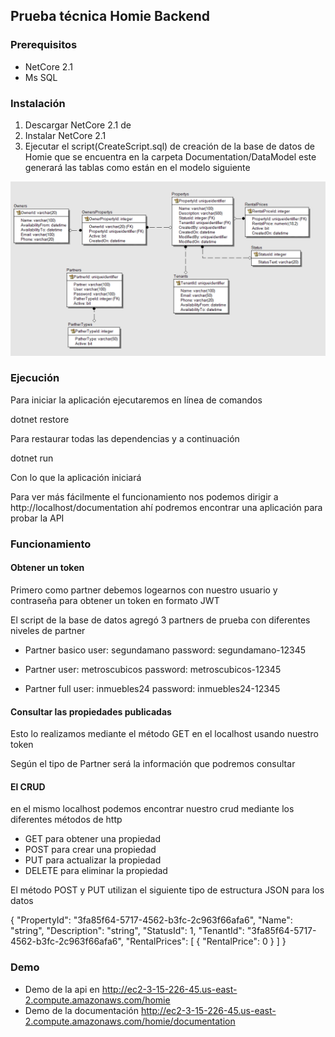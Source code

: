 ## Prueba técnica Homie Backend 

### Prerequisitos

- NetCore 2.1
- Ms SQL 

### Instalación 

1. Descargar NetCore 2.1 de 
2. Instalar NetCore 2.1 
3. Ejecutar el script(CreateScript.sql) de creación de la base de datos de Homie que se encuentra en la carpeta Documentation/DataModel este generará las tablas como están en el modelo siguiente

![modelo de datos](https://raw.githubusercontent.com/LuigimonSoft/Homie-backend-test/master/Documentation/DataModel/HomieModel.png)

### Ejecución 

Para iniciar la aplicación ejecutaremos en línea de comandos 

dotnet restore 

Para restaurar todas las dependencias y a continuación 

dotnet run 


Con lo que la aplicación iniciará 

Para ver más fácilmente el funcionamiento nos podemos dirigir a http://localhost/documentation ahí podremos encontrar una aplicación para probar la API 


### Funcionamiento 
#### Obtener un token
Primero como partner debemos logearnos con nuestro usuario y contraseña para obtener un token en formato JWT


El script de la base de datos agregó 3 partners de prueba con diferentes niveles de partner

+ Partner basico 
 user: segundamano password: segundamano-12345 

+ Partner 
 user: metroscubicos 
 password: metroscubicos-12345

+ Partner full 
 user: inmuebles24
 password: inmuebles24-12345

#### Consultar las propiedades publicadas

Esto lo realizamos mediante el método GET en el localhost usando nuestro token

Según el tipo de Partner será la información que podremos consultar

#### El CRUD 
en el mismo localhost podemos encontrar nuestro crud mediante los diferentes métodos de http

- GET para obtener una propiedad
- POST para crear una propiedad 
- PUT para actualizar la propiedad
- DELETE para eliminar la propiedad 

El método POST y PUT utilizan el siguiente tipo de estructura JSON para los datos

{
  "PropertyId": "3fa85f64-5717-4562-b3fc-2c963f66afa6",
  "Name": "string",
  "Description": "string",
  "StatusId": 1,
  "TenantId": "3fa85f64-5717-4562-b3fc-2c963f66afa6",
  "RentalPrices": [
    {
      "RentalPrice": 0
    }
  ]
}

### Demo 

- Demo de la api en http://ec2-3-15-226-45.us-east-2.compute.amazonaws.com/homie
- Demo de la documentación http://ec2-3-15-226-45.us-east-2.compute.amazonaws.com/homie/documentation

